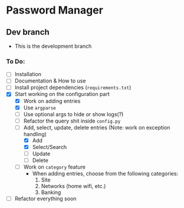# Password Manager
## Dev branch
- This is the development branch

### To Do:
- [ ] Installation
- [ ] Documentation & How to use
- [ ] Install project dependencies (`requirements.txt`)
- [x] Start working on the configuration part
    - [x] Work on adding entries
    - [x] Use `argparse`
    - [ ] Use optional args to hide or show logs(?)
    - [ ] Refactor the query shit inside `config.py`
    - [ ] Add, select, update, delete entries (Note: work on exception handling)
        - [x] Add
        - [x] Select/Search
        - [ ] Update
        - [ ] Delete
    - [ ] Work on `category` feature
        - When adding entries, choose from the following categories:
            1. Site
            2. Networks (home wifi, etc.)
            3. Banking
- [ ] Refactor everything soon
